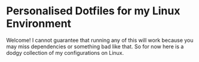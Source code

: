 # Personalised Dotfiles for my Linux Environment
Welcome! I cannot guarantee that running any of this will work because you may
miss dependencies or something bad like that. So for now here is a dodgy
collection of my configurations on Linux.

